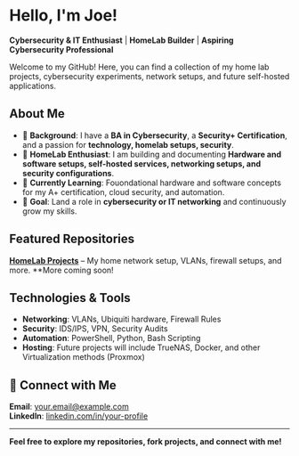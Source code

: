 # Hello, I'm Joe!

**Cybersecurity & IT Enthusiast** | **HomeLab Builder** | **Aspiring Cybersecurity Professional**

Welcome to my GitHub! Here, you can find a collection of my home lab projects, cybersecurity experiments, network setups, and future self-hosted applications.

## About Me
- 🔐 **Background**: I have a **BA in Cybersecurity**, a **Security+ Certification**, and a passion for **technology, homelab setups, security**.
- 🏡 **HomeLab Enthusiast**: I am building and documenting **Hardware and software setups, self-hosted services, networking setups, and security configurations**.
- 📖 **Currently Learning**: Fouondational hardware and software concepts for my A+ certification, cloud security, and automation.
- 🎯 **Goal**: Land a role in **cybersecurity or IT networking** and continuously grow my skills.

##  Featured Repositories
 **[HomeLab Projects](https://github.com/JoHaa-D/homelab_projects)** – My home network setup, VLANs, firewall setups, and more.
 **More coming soon!


##  Technologies & Tools
- **Networking**: VLANs, Ubiquiti hardware, Firewall Rules
- **Security**: IDS/IPS, VPN, Security Audits
- **Automation**: PowerShell, Python, Bash Scripting
- **Hosting**: Future projects will include TrueNAS, Docker, and other Virtualization methods (Proxmox)

## 🔗 Connect with Me
 **Email**: [your.email@example.com](mailto:joseph.hardy603@gmail.com)  
 **LinkedIn**: [linkedin.com/in/your-profile](https://www.linkedin.com/in/joe-hardy-14487628b/)   

---

**Feel free to explore my repositories, fork projects, and connect with me!**
